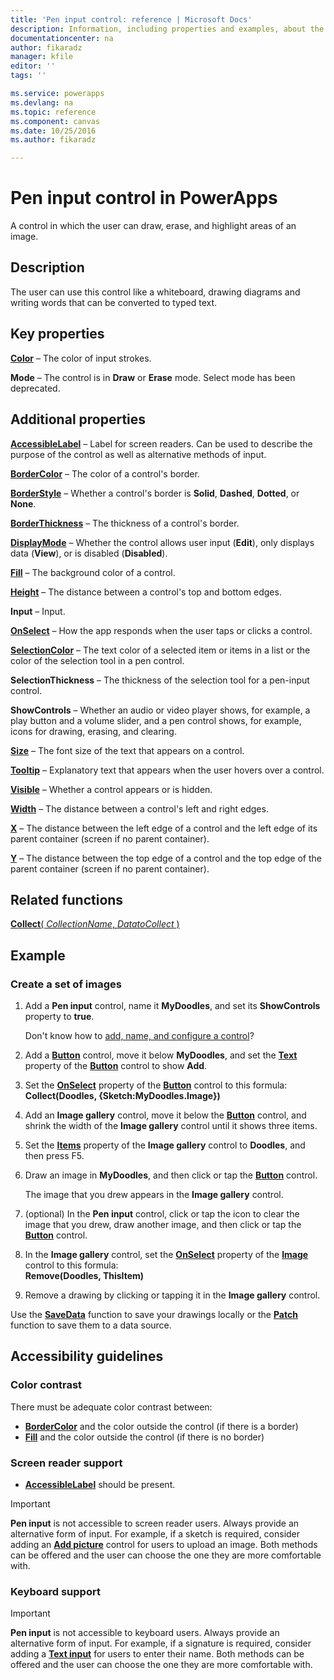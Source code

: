 ```yaml
---
title: 'Pen input control: reference | Microsoft Docs'
description: Information, including properties and examples, about the Pen input control
documentationcenter: na
author: fikaradz
manager: kfile
editor: ''
tags: ''

ms.service: powerapps
ms.devlang: na
ms.topic: reference
ms.component: canvas
ms.date: 10/25/2016
ms.author: fikaradz

---
```

# Pen input control in PowerApps
A control in which the user can draw, erase, and highlight areas of an image.

## Description
The user can use this control like a whiteboard, drawing diagrams and writing words that can be converted to typed text.

## Key properties
**[Color](properties-color-border.md)** – The color of input strokes.

**Mode** – The control is in **Draw** or **Erase** mode.  Select mode has been deprecated.

## Additional properties
**[AccessibleLabel](properties-accessibility.md)** – Label for screen readers. Can be used to describe the purpose of the control as well as alternative methods of input.

**[BorderColor](properties-color-border.md)** – The color of a control's border.

**[BorderStyle](properties-color-border.md)** – Whether a control's border is **Solid**, **Dashed**, **Dotted**, or **None**.

**[BorderThickness](properties-color-border.md)** – The thickness of a control's border.

**[DisplayMode](properties-core.md)** – Whether the control allows user input (**Edit**), only displays data (**View**), or is disabled (**Disabled**).

**[Fill](properties-color-border.md)** – The background color of a control.

**[Height](properties-size-location.md)** – The distance between a control's top and bottom edges.

**Input** – Input.

**[OnSelect](properties-core.md)** – How the app responds when the user taps or clicks a control.

**[SelectionColor](properties-color-border.md)** – The text color of a selected item or items in a list or the color of the selection tool in a pen control.

**SelectionThickness** – The thickness of the selection tool for a pen-input control.

**ShowControls** – Whether an audio or video player shows, for example, a play button and a volume slider, and a pen control shows, for example, icons for drawing, erasing, and clearing.

**[Size](properties-text.md)** – The font size of the text that appears on a control.

**[Tooltip](properties-core.md)** – Explanatory text that appears when the user hovers over a control.

**[Visible](properties-core.md)** – Whether a control appears or is hidden.

**[Width](properties-size-location.md)** – The distance between a control's left and right edges.

**[X](properties-size-location.md)** – The distance between the left edge of a control and the left edge of its parent container (screen if no parent container).

**[Y](properties-size-location.md)** – The distance between the top edge of a control and the top edge of the parent container (screen if no parent container).

## Related functions
[**Collect**( *CollectionName*, *DatatoCollect* )](../functions/function-clear-collect-clearcollect.md)

## Example
### Create a set of images
1. Add a **Pen input** control, name it **MyDoodles**, and set its **ShowControls** property to **true**.
   
    Don't know how to [add, name, and configure a control](../add-configure-controls.md)?
2. Add a **[Button](control-button.md)** control, move it below **MyDoodles**, and set the **[Text](properties-core.md)** property of the **[Button](control-button.md)** control to show **Add**.
3. Set the **[OnSelect](properties-core.md)** property of the **[Button](control-button.md)** control to this formula:<br>
   **Collect(Doodles, {Sketch:MyDoodles.Image})**
4. Add an **Image gallery** control, move it below the **[Button](control-button.md)** control, and shrink the width of the **Image gallery** control until it shows three items.
5. Set the **[Items](properties-core.md)** property of the **Image gallery** control to **Doodles**, and then  press F5.
6. Draw an image in **MyDoodles**, and then click or tap the **[Button](control-button.md)** control.
   
    The image that you drew appears in the **Image gallery** control.
7. (optional) In the **Pen input** control, click or tap the icon to clear the image that you drew, draw another image, and then click or tap the **[Button](control-button.md)** control.
8. In the **Image gallery** control, set the **[OnSelect](properties-core.md)** property of the **[Image](control-image.md)** control to this formula:<br>
   **Remove(Doodles, ThisItem)**
9. Remove a drawing by clicking or tapping it in the **Image gallery** control.

Use the **[SaveData](../functions/function-savedata-loaddata.md)** function to save your drawings locally or the **[Patch](../functions/function-patch.md)** function to save them to a data source.


## Accessibility guidelines
### Color contrast
There must be adequate color contrast between:
* **[BorderColor](properties-color-border.md)** and the color outside the control (if there is a border)
* **[Fill](properties-color-border.md)** and the color outside the control (if there is no border)

### Screen reader support
* **[AccessibleLabel](properties-accessibility.md)** should be present.
> [!IMPORTANT]
> **Pen input** is not accessible to screen reader users. Always provide an alternative form of input. For example, if a sketch is required, consider adding an **[Add picture](control-add-picture.md)** control for users to upload an image. Both methods can be offered and the user can choose the one they are more comfortable with.

### Keyboard support
> [!IMPORTANT]
> **Pen input** is not accessible to keyboard users. Always provide an alternative form of input. For example, if a signature is required, consider adding a **[Text input](control-text-input.md)** for users to enter their name. Both methods can be offered and the user can choose the one they are more comfortable with.
